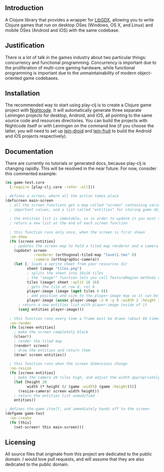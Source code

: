 ## Introduction

A Clojure library that provides a wrapper for [LibGDX](http://libgdx.badlogicgames.com/), allowing you to write Clojure games that run on desktop OSes (Windows, OS X, and Linux) and mobile OSes (Android and iOS) with the same codebase.

## Justification

There is a lot of talk in the games industry about two particular things: concurrency and functional programming. Concurrency is important due to the proliferation of multi-core gaming hardware, while functional programming is important due to the unmaintainability of modern object-oriented game codebases.

## Installation

The recommended way to start using play-clj is to create a Clojure game project with [Nightcode](https://nightcode.info/). It will automatically generate three separate Leiningen projects for desktop, Android, and iOS, all pointing to the same source code and resources directories. You can build the projects with Nightcode itself or with Leiningen on the command line (if you choose the latter, you will need to set up [lein-droid](https://github.com/clojure-android/lein-droid) and [lein-fruit](https://github.com/oakes/lein-fruit) to build the Android and iOS projects respectively).

## Documentation

There are currently no tutorials or generated docs, because play-clj is changing rapidly. This will be resolved in the near future. For now, consider this commented example:

```clojure
(ns game-test.core
  (:require [play-clj.core :refer :all]))

; defines a screen, where all the action takes place
(defscreen main-screen
  ; all the screen functions get a map called "screen" containing various
  ; important values, and a list called "entities" for storing game objects
  
  ; the entities list is immutable, so in order to update it you must simply
  ; return a new list at the end of each screen function
  
  ; this function runs only once, when the screen is first shown
  :on-show
  (fn [screen entities]
    ; updates the screen map to hold a tiled map renderer and a camera
    (update! screen
             :renderer (orthogonal-tiled-map "level1.tmx" 8)
             :camera (orthographic-camera))
    (let [; loads a sprite sheet from your resources dir
          sheet (image "tiles.png")
          ; splits the sheet into 16x16 tiles
          ; the "image!" function lets you call TextureRegion methods directly
          tiles (image! sheet :split 16 16)
          ; gets the tile at row 6, col 0
          player-image (image (aget tiles 6 0))
          ; add position and size to the player-image map so it can be drawn
          player-image (assoc player-image :x 0 :y 0 :width 2 :height 2)]
      ; return a new entities list with player-image inside of it
      (conj entities player-image)))
  
  ; this function runs every time a frame must be drawn (about 60 times per sec)
  :on-render
  (fn [screen entities]
    ; make the screen completely black
    (clear!)
    ; render the tiled map
    (render! screen)
    ; draw the entities and return them
    (draw! screen entities))
  
  ; this function runs when the screen dimensions change
  :on-resize
  (fn [screen entities]
    ; make the camera 20 tiles high, and adjust the width appropriately
    (let [height 20
          width (* height (/ (game :width) (game :height)))]
      (resize-camera! screen width height))
    ; return the entities list unmodified
    entities))

; defines the game itself, and immediately hands off to the screen
(defgame game-test
  :on-create
  (fn [this]
    (set-screen! this main-screen)))
```

## Licensing

All source files that originate from this project are dedicated to the public domain. I would love pull requests, and will assume that they are also dedicated to the public domain.
